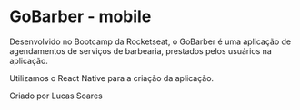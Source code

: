 # GoBarber - mobile

Desenvolvido no Bootcamp da Rocketseat, o GoBarber é uma aplicação de agendamentos de serviços de barbearia, prestados pelos usuários na aplicação.
<p></p>
Utilizamos o React Native para a criação da aplicação.
<p></p>
Criado por Lucas Soares
